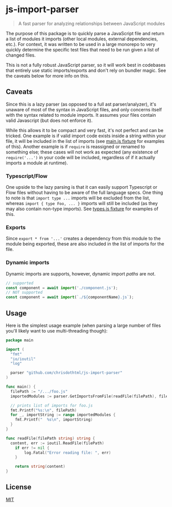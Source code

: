 # js-import-parser

> A fast parser for analyzing relationships between JavaScript modules

The purpose of this package is to quickly parse a JavaScript file and return a list of modules it imports (other local modules, external dependencies, etc.). For context, it was written to be used in a large monorepo to very quickly determine the specific test files that need to be run given a list of changed files.

This is not a fully robust JavaScript parser, so it will work best in codebases that entirely use static imports/exports and don't rely on bundler magic. See the caveats below for more info on this.

## Caveats

Since this is a lazy parser (as opposed to a full ast parser/analyzer), it's unaware of most of the syntax in JavaScript files, and only concerns itself with the syntax related to module imports. It assumes your files contain valid Javascript (but does not enforce it).

While this allows it to be compact and very fast, it's not perfect and can be tricked. One example is if valid import code exists inside a string within your file, it will be included in the list of imports (see [main.js fixture](__fixtures__/main.js) for examples of this). Another example is if `require` is reassigned or renamed to something else; these cases will not work as expected (any existence of `require('...')` in your code will be included, regardless of if it actually imports a module at runtime).

### Typescript/Flow

One upside to the lazy parsing is that it can easily support Typescript or Flow files without having to be aware of the full language specs. One thing to note is that `import type ...` imports will be excluded from the list, whereas `import { type Foo, ... }` imports will still be included (as they may also contain non-type imports). See [types.js fixture](__fixtures__/types.js) for examples of this.

### Exports

Since `export * from '...'` creates a dependency from this module to the module being exported, these are also included in the list of imports for the file.

### Dynamic imports

Dynamic imports are supports, however, dynamic import *paths* are not.

```js
// supported
const component = await import('./component.js');
// NOT supported
const component = await import(`./${componentName}.js`);
```

## Usage

Here is the simplest usage example (when parsing a large number of files you'll likely want to use multi-threading though):

```go
package main

import (
  "fmt"
  "io/ioutil"
  "log"

  parser "github.com/chrisdothtml/js-import-parser"
)

func main() {
  filePath := "/.../foo.js"
  importedModules := parser.GetImportsFromFile(readFile(filePath), filePath)

  // prints list of imports for foo.js
  fmt.Printf("%s:\n", filePath)
  for _, importString := range importedModules {
    fmt.Printf("  %s\n", importString)
  }
}

func readFile(filePath string) string {
  content, err := ioutil.ReadFile(filePath)
	if err != nil {
		log.Fatal("Error reading file: ", err)
	}

	return string(content)
}
```

## License

[MIT](LICENSE)
